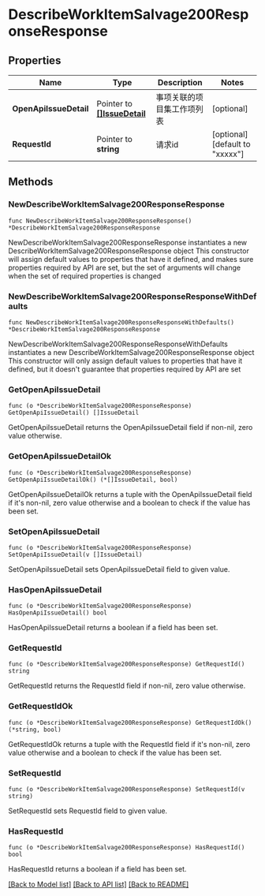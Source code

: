 # DescribeWorkItemSalvage200ResponseResponse

## Properties

Name | Type | Description | Notes
------------ | ------------- | ------------- | -------------
**OpenApiIssueDetail** | Pointer to [**[]IssueDetail**](IssueDetail.md) | 事项关联的项目集工作项列表 | [optional] 
**RequestId** | Pointer to **string** | 请求id | [optional] [default to "xxxxx"]

## Methods

### NewDescribeWorkItemSalvage200ResponseResponse

`func NewDescribeWorkItemSalvage200ResponseResponse() *DescribeWorkItemSalvage200ResponseResponse`

NewDescribeWorkItemSalvage200ResponseResponse instantiates a new DescribeWorkItemSalvage200ResponseResponse object
This constructor will assign default values to properties that have it defined,
and makes sure properties required by API are set, but the set of arguments
will change when the set of required properties is changed

### NewDescribeWorkItemSalvage200ResponseResponseWithDefaults

`func NewDescribeWorkItemSalvage200ResponseResponseWithDefaults() *DescribeWorkItemSalvage200ResponseResponse`

NewDescribeWorkItemSalvage200ResponseResponseWithDefaults instantiates a new DescribeWorkItemSalvage200ResponseResponse object
This constructor will only assign default values to properties that have it defined,
but it doesn't guarantee that properties required by API are set

### GetOpenApiIssueDetail

`func (o *DescribeWorkItemSalvage200ResponseResponse) GetOpenApiIssueDetail() []IssueDetail`

GetOpenApiIssueDetail returns the OpenApiIssueDetail field if non-nil, zero value otherwise.

### GetOpenApiIssueDetailOk

`func (o *DescribeWorkItemSalvage200ResponseResponse) GetOpenApiIssueDetailOk() (*[]IssueDetail, bool)`

GetOpenApiIssueDetailOk returns a tuple with the OpenApiIssueDetail field if it's non-nil, zero value otherwise
and a boolean to check if the value has been set.

### SetOpenApiIssueDetail

`func (o *DescribeWorkItemSalvage200ResponseResponse) SetOpenApiIssueDetail(v []IssueDetail)`

SetOpenApiIssueDetail sets OpenApiIssueDetail field to given value.

### HasOpenApiIssueDetail

`func (o *DescribeWorkItemSalvage200ResponseResponse) HasOpenApiIssueDetail() bool`

HasOpenApiIssueDetail returns a boolean if a field has been set.

### GetRequestId

`func (o *DescribeWorkItemSalvage200ResponseResponse) GetRequestId() string`

GetRequestId returns the RequestId field if non-nil, zero value otherwise.

### GetRequestIdOk

`func (o *DescribeWorkItemSalvage200ResponseResponse) GetRequestIdOk() (*string, bool)`

GetRequestIdOk returns a tuple with the RequestId field if it's non-nil, zero value otherwise
and a boolean to check if the value has been set.

### SetRequestId

`func (o *DescribeWorkItemSalvage200ResponseResponse) SetRequestId(v string)`

SetRequestId sets RequestId field to given value.

### HasRequestId

`func (o *DescribeWorkItemSalvage200ResponseResponse) HasRequestId() bool`

HasRequestId returns a boolean if a field has been set.


[[Back to Model list]](../README.md#documentation-for-models) [[Back to API list]](../README.md#documentation-for-api-endpoints) [[Back to README]](../README.md)


